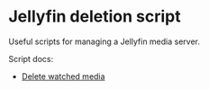 # Jellyfin deletion script

Useful scripts for managing a Jellyfin media server.

Script docs:
- [Delete watched media](docs/delete_watched.md)